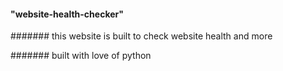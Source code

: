 #### "website-health-checker"

####### this website is built to check website health and more

####### built with love of python
